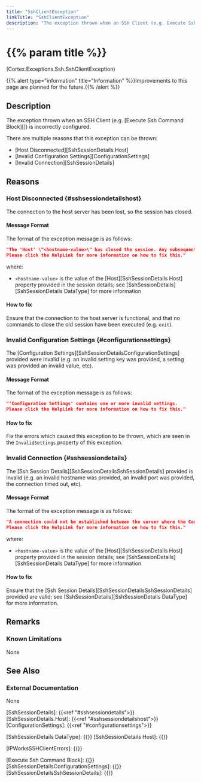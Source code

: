 ```yaml
---
title: "SshClientException"
linkTitle: "SshClientException"
description: "The exception thrown when an SSH Client (e.g. Execute Ssh Command Block) is incorrectly configured."
---
```


# {{% param title %}}

<p class="namespace">(Cortex.Exceptions.Ssh.SshClientException)</p>
{{% alert type="information" title="Information" %}}Improvements to this page are planned for the future.{{% /alert %}}

## Description

The exception thrown when an SSH Client (e.g. [Execute Ssh Command Block][]) is incorrectly configured.

There are multiple reasons that this exception can be thrown:

* [Host Disconnected][SshSessionDetails.Host]
* [Invalid Configuration Settings][ConfigurationSettings]
* [Invalid Connection][SshSessionDetails]

## Reasons

### Host Disconnected {#sshsessiondetailshost}

The connection to the host server has been lost, so the session has closed.

#### Message Format

The format of the exception message is as follows:

```json
"The 'Host' \"<hostname-value>\" has closed the session. Any subsequent commands run on the session will result in a new one being created.
Please click the HelpLink for more information on how to fix this."
```

where:

* `<hostname-value>` is the value of the [Host][SshSessionDetails Host] property provided in the session details; see [SshSessionDetails][SshSessionDetails DataType] for more information

#### How to fix

Ensure that the connection to the host server is functional, and that no commands to close the old session have been executed (e.g. `exit`).

### Invalid Configuration Settings {#configurationsettings}

The [Configuration Settings][SshSessionDetailsConfigurationSettings] provided were invalid (e.g. an invalid setting key was provided, a setting was provided an invalid value, etc).

#### Message Format

The format of the exception message is as follows:

```json
"'Configuration Settings' contains one or more invalid settings.
Please click the HelpLink for more information on how to fix this."
```

#### How to fix

Fix the errors which caused this exception to be thrown, which are seen in the `InvalidSettings` property of this exception.

### Invalid Connection {#sshsessiondetails}

The [Ssh Session Details][SshSessionDetailsSshSessionDetails] provided is invalid (e.g. an invalid hostname was provided, an invalid port was provided, the connection timed out, etc).

#### Message Format

The format of the exception message is as follows:

```json
"A connection could not be established between the server where the Cortex Execution Service is running (\"<hostname-value>\") and the host.
Please click the HelpLink for more information on how to fix this."
```

where:

* `<hostname-value>` is the value of the [Host][SshSessionDetails Host] property provided in the session details; see [SshSessionDetails][SshSessionDetails DataType] for more information

#### How to fix

Ensure that the [Ssh Session Details][SshSessionDetailsSshSessionDetails] provided are valid; see [SshSessionDetails][SshSessionDetails DataType] for more information.

## Remarks

### Known Limitations

None

## See Also

### External Documentation

None

[SshSessionDetails]: {{<ref "#sshsessiondetails">}}
[SshSessionDetails.Host]: {{<ref "#sshsessiondetailshost">}}
[ConfigurationSettings]: {{<ref "#configurationsettings">}}

[SshSessionDetails DataType]: {{<url path="Cortex.Reference.DataTypes.Ssh.SshSessionDetails.MainDoc">}}
[SshSessionDetails Host]: {{<url path="Cortex.Reference.DataTypes.Ssh.SshSessionDetails.Host">}}

[IPWorksSSHClientErrors]: {{<url path="IPWorks.SshErrors">}}

[Execute Ssh Command Block]: {{<url path="Cortex.Reference.Blocks.Ssh.ExecuteSshCommand.ExecuteSshCommandBlock.MainDoc">}}
[SshSessionDetailsConfigurationSettings]: {{<url path="Cortex.Reference.Blocks.Ssh.ExecuteSshCommand.ExecuteSshCommandBlock.ConfigurationSettings">}}
[SshSessionDetailsSshSessionDetails]: {{<url path="Cortex.Reference.Blocks.Ssh.ExecuteSshCommand.ExecuteSshCommandBlock.SshSessionDetails">}}
